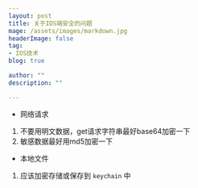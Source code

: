 ```yaml
---
layout: post
title: 关于IOS端安全的问题
mage: /assets/images/markdown.jpg
headerImage: false
tag:
- IOS技术
blog: true

author: ""
description: ""

---
```


- 网络请求

1. 不要用明文数据，get请求字符串最好base64加密一下
2. 敏感数据最好用md5加密一下

- 本地文件

1. 应该加密存储或保存到 `keychain` 中



<section class="disqus">
    <div id="disqus_thread"></div>
    <script type="text/javascript">

        var disqus_shortname = 'wangliangDev';
        var disqus_developer = 0;
        (function() {
            var dsq = document.createElement('script'); dsq.type = 'text/javascript'; dsq.async = true;
            dsq.src = 'https://' + disqus_shortname + '.disqus.com/embed.js';
            (document.getElementsByTagName('head')[0] || document.getElementsByTagName('body')[0]).appendChild(dsq);
        })();
    </script>
    <noscript>Please enable JavaScript to view the <a href="http://disqus.com/?ref_noscript">comments powered by Disqus.</a></noscript>
    <a href="http://disqus.com" class="dsq-brlink">comments powered by <span class="logo-disqus">Disqus</span></a>
</section>